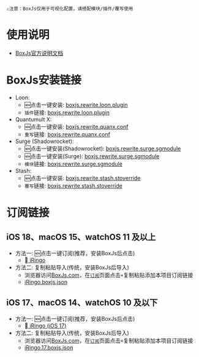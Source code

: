 ```
⚠️注意：BoxJs仅用于可视化配置，请搭配模块/插件/覆写使用
```
# 使用说明
  * [BoxJs官方说明文档](https://chavyleung.gitbook.io/boxjs/)

# BoxJs安装链接
  * Loon:
    * 🆕点击一键安装: [boxjs.rewrite.loon.plugin](https://api.boxjs.app/loon-install "🧰 BoxJs") 
    * `插件`链接: [boxjs.rewrite.loon.plugin](https://github.com/chavyleung/scripts/raw/master/box/rewrite/boxjs.rewrite.loon.plugin "🧰 BoxJs")
  * Quantumult X:
    * 🆕点击一键安装: [boxjs.rewrite.quanx.conf](https://api.boxjs.app/quanx-install "🧰 BoxJs")
    * `重写`链接: [boxjs.rewrite.quanx.conf](https://github.com/chavyleung/scripts/raw/master/box/rewrite/boxjs.rewrite.quanx.conf "🧰 BoxJs")
  * Surge (Shadowrocket):
    * 🆕点击一键安装(Shadowrocket): [boxjs.rewrite.surge.sgmodule](https://api.boxjs.app/shadowrocket-install "🧰 BoxJs")
    * 🆕点击一键安装(Surge): [boxjs.rewrite.surge.sgmodule](https://api.boxjs.app/surge-install "🧰 BoxJs")
    * `模块`链接: [boxjs.rewrite.surge.sgmodule](https://github.com/chavyleung/scripts/raw/master/box/rewrite/boxjs.rewrite.surge.sgmodule "🧰 BoxJs")
  * Stash:
    * 🆕点击一键安装: [boxjs.rewrite.stash.stoverride](https://link.stash.ws/install-override/github.com/chavyleung/scripts/raw/master/box/rewrite/boxjs.rewrite.stash.stoverride "🧰 BoxJs")
    * `覆写`链接: [boxjs.rewrite.stash.stoverride](https://github.com/chavyleung/scripts/raw/master/box/rewrite/boxjs.rewrite.stash.stoverride "🧰 BoxJs")

# 订阅链接
## iOS 18、macOS 15、watchOS 11 及以上
  * 方法一: 🆕点击一键订阅(推荐，安装BoxJs后点击)
    * [ iRingo](http://boxjs.com/#/sub/add/https%3A%2F%2Fgithub.com%2FVirgilClyne%2FiRingo%2Fraw%2Fmain%2FBoxJs%2FiRingo.BoxJs.json " iRingo")
  * 方法二: 复制粘贴导入(传统，安装BoxJs后导入)
    * 浏览器访问[BoxJs.com](http://boxjs.com)，在[`订阅`](http://boxjs.com/#/sub)页面点击`+`复制粘贴添加本项目订阅链接
    * [iRingo.boxjs.json](../raw/main/BoxJs/iRingo.BoxJs.json " iRingo")
## iOS 17、macOS 14、watchOS 10 及以下
  * 方法一: 🆕点击一键订阅(推荐，安装BoxJs后点击)
    * [ iRingo (iOS 17)](http://boxjs.com/#/sub/add/https%3A%2F%2Fgithub.com%2FVirgilClyne%2FiRingo%2Fraw%2Fmain%2FBoxJs%2FiRingo.17.BoxJs.json " iRingo (iOS 17)")
  * 方法二: 复制粘贴导入(传统，安装BoxJs后导入)
    * 浏览器访问[BoxJs.com](http://boxjs.com)，在[`订阅`](http://boxjs.com/#/sub)页面点击`+`复制粘贴添加本项目订阅链接
    * [iRingo.17.boxjs.json](../raw/main/BoxJs/iRingo.17.BoxJs.json " iRingo (iOS 17)")